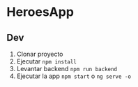 # HeroesApp

## Dev

1. Clonar proyecto
2. Ejecutar ```npm install```
3. Levantar backend ```npm run backend```
4. Ejecutar la app 	```npm start``` o ```ng serve -o```
